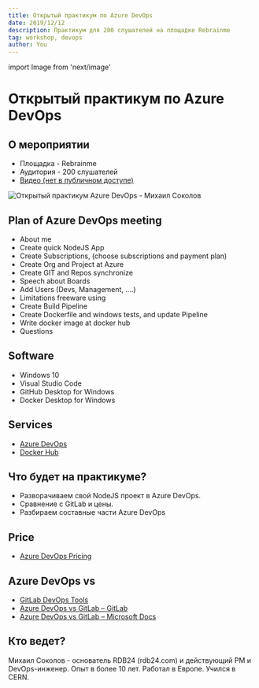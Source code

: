 ```yaml
---
title: Открытый практикум по Azure DevOps 
date: 2019/12/12
description: Практикум для 200 слушателей на площадке Rebrainme
tag: workshop, devops 
author: You
---
```


import Image from 'next/image'

# Открытый практикум по Azure DevOps

## О мероприятии

- Площадка - Rebrainme
- Аудитория -  200 слушателей
- [Видео (нет в публичном доступе)](https://lk.rebrainme.com/devops/open-devops/video/125)

<Image
  src="/images/screendevops.png"
  alt="Открытый практикум Azure DevOps - Михаил Соколов"
  width={1200}
  height={489}
  priority
  className="next-image"
/>

## Plan of Azure DevOps meeting

- About me
- Create quick NodeJS App
- Create Subscriptions, (choose subscriptions and payment plan)
- Create Org and Project at Azure
- Create GIT and Repos synchronize
- Speech about Boards
- Add Users (Devs, Management, ....)
- Limitations freeware using
- Create Build Pipeline
- Create Dockerfile and windows tests, and update Pipeline
- Write docker image at docker hub
- Questions

## Software

- Windows 10
- Visual Studio Code
- GitHub Desktop for Windows
- Docker Desktop for Windows

## Services

- [Azure DevOps](http://devops.azure.com/)
- [Docker Hub](https://hub.docker.com/)

## Что будет на практикуме?

- Разворачиваем свой NodeJS проект в Azure DevOps.
- Сравнение с GitLab и цены.
- Разбираем составные части Azure DevOps

## Price

- [Azure DevOps Pricing](https://azure.microsoft.com/en-us/pricing/details/devops/azure-devops-services/)

## Azure DevOps vs

- [GitLab DevOps Tools](https://about.gitlab.com/devops-tools/)
- [Azure DevOps vs GitLab – GitLab](https://about.gitlab.com/devops-tools/azure-devops-vs-gitlab.html)
- [Azure DevOps vs GitLab – Microsoft Docs](https://docs.microsoft.com/en-us/azure/devops/learn/compare/azure-devops-vs-gitlab)

## Кто ведет?

Михаил Соколов - основатель RDB24 (rdb24.com) и действующий PM и DevOps-инженер.
Опыт в более 10 лет. Работал в Европе. Учился в CERN.
